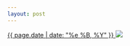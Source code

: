 ```yaml
---
layout: post
---
```


<p>
  <a href="/56">
    <time>{{ page.date | date: "%e %B, %Y" }}</time>
  </a>
  <a href="/56"><img src="{{ site.assets_url }}/56.jpg"/></a>
</p>
